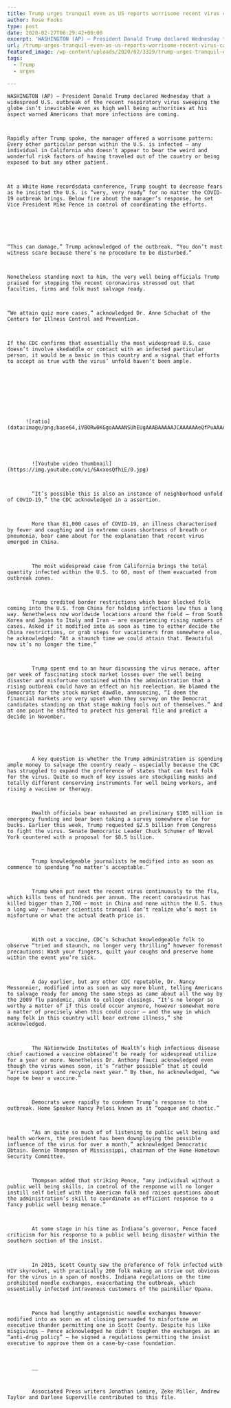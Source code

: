 ```yaml
---
title: Trump urges tranquil even as US reports worrisome recent virus case
author: Rose Fooks
type: post
date: 2020-02-27T06:29:42+00:00
excerpt: 'WASHINGTON (AP) — President Donald Trump declared Wednesday that a widespread U.S. outbreak of the new respiratory virus sweeping the globe isn’t inevitable even as top health authorities at his side warned Americans that more infections are coming.Shortly after Trump spoke, the government announced a worrisome development: Another person in the U.S. is infected —&hellip;'
url: /trump-urges-tranquil-even-as-us-reports-worrisome-recent-virus-case/
featured_image: /wp-content/uploads/2020/02/3329/trump-urges-tranquil-even-as-us-reports-worrisome-recent-virus-case.jpg
tags:
  - Trump
  - urges

---
```

  
    WASHINGTON (AP) — President Donald Trump declared Wednesday that a widespread U.S. outbreak of the recent respiratory virus sweeping the globe isn’t inevitable even as high well being authorities at his aspect warned Americans that more infections are coming.
  
  
  
    Rapidly after Trump spoke, the manager offered a worrisome pattern: Every other particular person within the U.S. is infected — any individual in California who doesn’t appear to bear the weird and wonderful risk factors of having traveled out of the country or being exposed to but any other patient.
  
  
  
    At a White Home recordsdata conference, Trump sought to decrease fears as he insisted the U.S. is “very, very ready” for no matter the COVID-19 outbreak brings. Below fire about the manager’s response, he set Vice President Mike Pence in control of coordinating the efforts.
  
  
  
  
  
  
    “This can damage,” Trump acknowledged of the outbreak. “You don’t must witness scare because there’s no procedure to be disturbed.”
  
  
  
    Nonetheless standing next to him, the very well being officials Trump praised for stopping the recent coronavirus stressed out that faculties, firms and folk must salvage ready.
  
  
  
    “We attain quiz more cases,” acknowledged Dr. Anne Schuchat of the Centers for Illness Control and Prevention.
  
  
  
    If the CDC confirms that essentially the most widespread U.S. case doesn’t involve skedaddle or contact with an infected particular person, it would be a basic in this country and a signal that efforts to accept as true with the virus’ unfold haven’t been ample.
  
  
  
    
      
        
        
        
        
          ![ratio](data:image/png;base64,iVBORw0KGgoAAAANSUhEUgAAABAAAAAJCAAAAAAeQfPuAAAAC0lEQVQYGWMYrAAAAJkAAWzZLOIAAAAASUVORK5CIIA=) 
          
          
          
          
          
            ![Youtube video thumbnail](https://img.youtube.com/vi/6AxxosQfhiE/0.jpg)
            
          
          
            “It’s possible this is also an instance of neighborhood unfold of COVID-19,” the CDC acknowledged in a assertion.
          
          
          
            More than 81,000 cases of COVID-19, an illness characterised by fever and coughing and in extreme cases shortness of breath or pneumonia, bear came about for the explanation that recent virus emerged in China.
          
          
          
            The most widespread case from California brings the total quantity infected within the U.S. to 60, most of them evacuated from outbreak zones.
          
          
          
            Trump credited border restrictions which bear blocked folk coming into the U.S. from China for holding infections low thus a long way. Nonetheless now worldwide locations around the field — from South Korea and Japan to Italy and Iran — are experiencing rising numbers of cases. Asked if it modified into as soon as time to either decide the China restrictions, or grab steps for vacationers from somewhere else, he acknowledged: “At a staunch time we could attain that. Beautiful now it’s no longer the time.”
          
          
          
            Trump spent end to an hour discussing the virus menace, after per week of fascinating stock market losses over the well being disaster and misfortune contained within the administration that a rising outbreak could have an effect on his reelection. He blamed the Democrats for the stock market dawdle, announcing, “I deem the financial markets are very upset when they survey on the Democrat candidates standing on that stage making fools out of themselves.” And at one point he shifted to protect his general file and predict a decide in November.
          
          
          
          
          
          
            A key question is whether the Trump administration is spending ample money to salvage the country ready — especially because the CDC has struggled to expand the preference of states that can test folk for the virus. Quite so much of key issues are stockpiling masks and totally different conserving instruments for well being workers, and rising a vaccine or therapy.
          
          
          
            Health officials bear exhausted an preliminary $105 million in emergency funding and bear been taking a survey somewhere else for bucks. Earlier this week, Trump requested $2.5 billion from Congress to fight the virus. Senate Democratic Leader Chuck Schumer of Novel York countered with a proposal for $8.5 billion.
          
          
          
            Trump knowledgeable journalists he modified into as soon as commence to spending “no matter’s acceptable.”
          
          
          
            Trump when put next the recent virus continuously to the flu, which kills tens of hundreds per annum. The recent coronavirus has killed bigger than 2,700 — most in China and none within the U.S. thus a long way — however scientists tranquil don’t realize who’s most in misfortune or what the actual death price is.
          
          
          
            With out a vaccine, CDC’s Schuchat knowledgeable folk to observe “tried and staunch, no longer very thrilling” however foremost precautions: Wash your fingers, quilt your coughs and preserve home within the event you’re sick.
          
          
          
            A day earlier, but any other CDC reputable, Dr. Nancy Messonnier, modified into as soon as way more blunt, telling Americans to salvage ready for among the same steps as came about all the way by the 2009 flu pandemic, akin to college closings. “It’s no longer so worthy a matter of if this could occur anymore, however somewhat more a matter of precisely when this could occur — and the way in which many folk in this country will bear extreme illness,” she acknowledged.
          
          
          
            The Nationwide Institutes of Health’s high infectious disease chief cautioned a vaccine obtained’t be ready for widespread utilize for a year or more. Nonetheless Dr. Anthony Fauci acknowledged even though the virus wanes soon, it’s “rather possible” that it could “arrive support and recycle next year.” By then, he acknowledged, “we hope to bear a vaccine.”
          
          
          
            Democrats were rapidly to condemn Trump’s response to the outbreak. Home Speaker Nancy Pelosi known as it “opaque and chaotic.”
          
          
          
            “As an quite so much of of listening to public well being and health workers, the president has been downplaying the possible influence of the virus for over a month,” acknowledged Democratic Obtain. Bennie Thompson of Mississippi, chairman of the Home Hometown Security Committee.
          
          
          
            Thompson added that striking Pence, “any individual without a public well being skills, in control of the response will no longer instill self belief with the American folk and raises questions about the administration’s skill to coordinate an efficient response to a fancy public well being menace.”
          
          
          
            At some stage in his time as Indiana’s governor, Pence faced criticism for his response to a public well being disaster within the southern section of the insist.
          
          
          
            In 2015, Scott County saw the preference of folk infected with HIV skyrocket, with practically 200 folk making an strive out obvious for the virus in a span of months. Indiana regulations on the time prohibited needle exchanges, exacerbating the outbreak, which essentially infected intravenous customers of the painkiller Opana.
          
          
          
            Pence had lengthy antagonistic needle exchanges however modified into as soon as at closing persuaded to misfortune an executive thunder permitting one in Scott County. Despite his like misgivings — Pence acknowledged he didn’t toughen the exchanges as an “anti-drug policy” — he signed a regulations permitting the insist executive to approve them on a case-by-case foundation.
          
          
          
            __
          
          
          
            Associated Press writers Jonathan Lemire, Zeke Miller, Andrew Taylor and Darlene Superville contributed to this file.
          